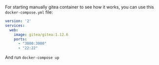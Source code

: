 For starting manually gitea container to see how it works, you can use this `docker-compose.yml` file:

```yaml
version: '2'
services:
  web:
    image: gitea/gitea:1.12.6
    ports:
      - "3000:3000"
      - "22:22"
```

And run `docker-compose up`

